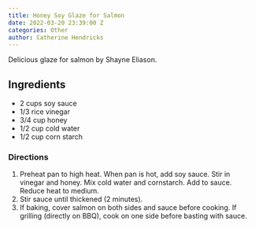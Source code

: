 ```yaml
---
title: Honey Soy Glaze for Salmon
date: 2022-03-20 23:39:00 Z
categories: Other
author: Catherine Hendricks
---
```


Delicious glaze for salmon by Shayne Eliason. 

## Ingredients
* 2 cups soy sauce
* 1/3 rice vinegar
* 3/4 cup honey
* 1/2 cup cold water
* 1/2 cup corn starch

### Directions
1. Preheat pan to high heat. When pan is hot, add soy sauce. Stir in vinegar and honey. Mix cold water and cornstarch. Add to sauce. Reduce heat to medium. 
2. Stir sauce until thickened (2 minutes). 
3. If baking, cover salmon on both sides and sauce before cooking. If grilling (directly on BBQ), cook on one side before basting with sauce. 

